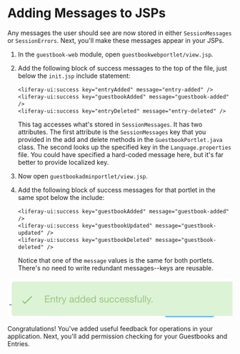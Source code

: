 # Adding Messages to JSPs

Any messages the user should see are now stored in either `SessionMessages` or
`SessionErrors`. Next, you'll make these messages appear in your JSPs. 

1.  In the `guestbook-web` module, open `guestbookwebportlet/view.jsp`.

2.  Add the following block of success messages to the top of the file, just 
    below the `init.jsp` include statement:
    
        <liferay-ui:success key="entryAdded" message="entry-added" />
        <liferay-ui:success key="guestbookAdded" message="guestbook-added" />
        <liferay-ui:success key="entryDeleted" message="entry-deleted" />
 
    This tag accesses what's stored in `SessionMessages`. It has two attributes.
    The first attribute is the `SessionMessages` key that you provided in the
    add and delete methods in the `GuestbookPortlet.java` class. The second
    looks up the specified key in the `Language.properties` file. You could have
    specified a hard-coded message here, but it's far better to provide
    localized key. 

3. Now open `guestbookadminportlet/view.jsp`.

4.  Add the following block of success messages for that portlet in the same 
    spot below the include:

        <liferay-ui:success key="guestbookAdded" message="guestbook-added" />
        <liferay-ui:success key="guestbookUpdated" message="guestbook-updated" />
        <liferay-ui:success key="guestbookDeleted" message="guestbook-deleted" />
 
    Notice that one of the `message` values is the same for both portlets. 
    There's no need to write redundant messages--keys are reusable. 

![Figure x: Now the message will display the value you specified in Language.properties.](../../../images/message-complete.png)

Congratulations! You've added useful feedback for operations in your 
application. Next, you'll add permission checking for your Guestbooks and 
Entries.

